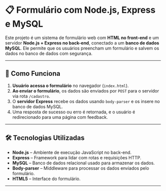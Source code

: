# 📋 Formulário com Node.js, Express e MySQL

Este projeto é um sistema de formulário web com **HTML no front-end** e um servidor **Node.js + Express no back-end**, conectado a um **banco de dados MySQL**. Ele permite que os usuários preencham um formulário e salvem os dados no banco de dados com segurança.

---

## 🧠 Como Funciona

1. **Usuário acessa o formulário** no navegador (`index.html`).
2. **Ao enviar o formulário**, os dados são enviados por `POST` para o servidor via rota `/cadastro`.
3. O **servidor Express** recebe os dados usando `body-parser` e os insere no banco de dados MySQL.
4. Uma resposta de sucesso ou erro é retornada, e o usuário é redirecionado para uma página com feedback.

---

## 🛠 Tecnologias Utilizadas

- **Node.js** – Ambiente de execução JavaScript no back-end.
- **Express** – Framework para lidar com rotas e requisições HTTP.
- **MySQL** – Banco de dados relacional usado para armazenar os dados.
- **Body-parser** – Middleware para processar os dados enviados pelo formulário.
- **HTML5** – Interface do formulário.

---



